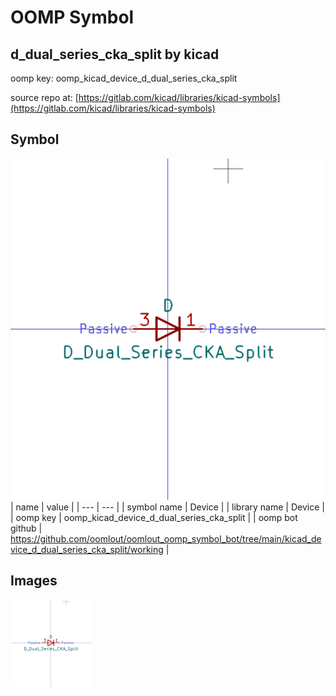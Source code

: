 # OOMP Symbol  
## d_dual_series_cka_split  by kicad  
  
oomp key: oomp_kicad_device_d_dual_series_cka_split  
  
source repo at: [https://gitlab.com/kicad/libraries/kicad-symbols](https://gitlab.com/kicad/libraries/kicad-symbols)  
## Symbol  
  
[![working.png](working_600.png)](working.png)  
| name | value | 
| --- | --- | 
| symbol name | Device | 
| library name | Device | 
| oomp key | oomp_kicad_device_d_dual_series_cka_split | 
| oomp bot github | https://github.com/oomlout/oomlout_oomp_symbol_bot/tree/main/kicad_device_d_dual_series_cka_split/working | 
## Images  
  
[![working.png](working_140.png)](working.png)  
